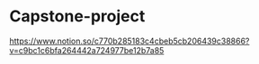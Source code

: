 # Capstone-project

https://www.notion.so/c770b285183c4cbeb5cb206439c38866?v=c9bc1c6bfa264442a724977be12b7a85

